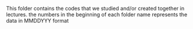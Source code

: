 This folder contains the codes that we studied and/or created together in lectures. 
the numbers in the beginning of each folder name represents the data in MMDDYYY format
